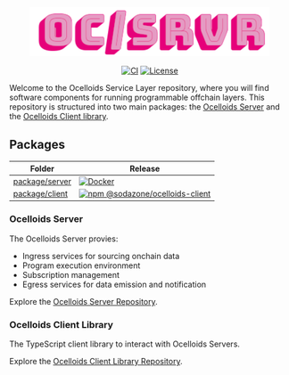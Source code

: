 <div align="center">

<picture>
  <img
    src="https://github.com/sodazone/ocelloids-server/blob/main/.github/assets/oc_server.png?raw=true"
    width="430"
    height="auto"
    alt=""
  />
</picture>

<p align="center">
  <a href="https://github.com/sodazone/ocelloids-server/actions/workflows/ci.yml"><img
      src="https://img.shields.io/github/actions/workflow/status/sodazone/ocelloids-server/ci.yml?branch=main&color=69D2E7&labelColor=A7DBD8"
      alt="CI"
    /></a>
  <a href="https://github.com/sodazone/ocelloids-server/blob/main/LICENSE"><img
      src="https://img.shields.io/github/license/sodazone/ocelloids-server?color=69D2E7&labelColor=A7DBD8"
      alt="License"
    /></a>
</p>
</div>

Welcome to the Ocelloids Service Layer repository, where you will find software components for running programmable offchain layers. This repository is structured into two main packages: the [Ocelloids Server](https://github.com/sodazone/ocelloids-server/blob/main/packages/server/) and the [Ocelloids Client library](https://github.com/sodazone/ocelloids-server/blob/main/packages/client/).

## Packages

| Folder | Release |
| ------ | ------- |
| [package/server](https://github.com/sodazone/ocelloids-server/blob/main/packages/server/) | [![Docker](https://img.shields.io/docker/v/sodazone/ocelloids-server?label=docker&style=flat&color=69D2E7&labelColor=A7DBD8&logo=docker&logoColor=444444)](https://hub.docker.com/r/sodazone/ocelloids-server) |
| [package/client](https://github.com/sodazone/ocelloids-server/blob/main/packages/client/) | <a href="https://www.npmjs.com/package/@sodazone/ocelloids-client"><img src="https://img.shields.io/npm/v/@sodazone/ocelloids-client?color=69D2E7&labelColor=69D2E7&logo=npm&logoColor=333333" alt="npm @sodazone/ocelloids-client" /></a> |

### Ocelloids Server

The Ocelloids Server provies:

- Ingress services for sourcing onchain data
- Program execution environment
- Subscription management
- Egress services for data emission and notification

Explore the [Ocelloids Server Repository](https://github.com/sodazone/ocelloids-server/blob/main/packages/server/).

### Ocelloids Client Library

The TypeScript client library to interact with Ocelloids Servers.

Explore the [Ocelloids Client Library Repository](https://github.com/sodazone/ocelloids-server/blob/main/packages/client/).



